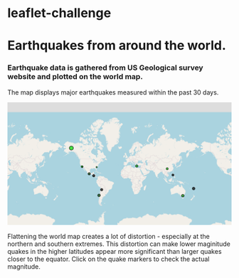 # leaflet-challenge
# Earthquakes from around the world.
### Earthquake data is gathered from US Geological survey website and plotted on the world map.
The map displays major earthquakes measured within the past 30 days.

![worldmap](https://github.com/Wdepalma/leaflet-challenge/blob/main/leaflet-step1/Screenshot%20of%20World%20map.PNG)

Flattening the world map creates a lot of distortion - especially at the northern and southern extremes.  This distortion can make lower maginitude quakes in the higher latitudes appear more significant than larger quakes closer to the equator.  Click on the quake markers to check the actual magnitude.
